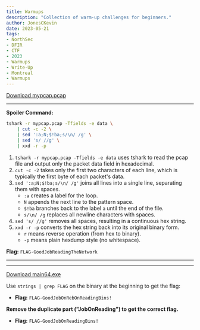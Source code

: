 ```yaml
---
title: Warmups
description: "Collection of warm-up challenges for beginners."
author: JonesCKevin
date: 2023-05-21
tags:
- NorthSec
- DFIR
- CTF
- 2023
- Warmups
- Write-Up
- Montreal
- Warmups
---
```


[Download mypcap.pcap](mypcap.zip)

---

**Spoiler Command:**

```bash
tshark -r mypcap.pcap -Tfields -e data \
    | cut -c -2 \
    | sed ':a;N;$!ba;s/\n/ /g' \
    | sed 's/ //g' \
    | xxd -r -p
```

1. `tshark -r mypcap.pcap -Tfields -e data` uses tshark to read the pcap file and output only the packet data field in hexadecimal.
2. `cut -c -2` takes only the first two characters of each line, which is typically the first byte of each packet's data.
3. `sed ':a;N;$!ba;s/\n/ /g'` joins all lines into a single line, separating them with spaces.
   - `:a` creates a label for the loop.
   - `N` appends the next line to the pattern space.
   - `$!ba` branches back to the label `a` until the end of the file.
   - `s/\n/ /g` replaces all newline characters with spaces.
4. `sed 's/ //g'` removes all spaces, resulting in a continuous hex string.
5. `xxd -r -p` converts the hex string back into its original binary form.
   - `r` means reverse operation (from hex to binary).
   - `-p` means plain hexdump style (no whitespace).

**Flag:** `FLAG-GoodJobReadingTheNetwork`

---
---

[Download main64.exe](main64-the-password-is-northsec.zip)

Use `strings | grep FLAG` on the binary at the beginning to get the flag:

- **Flag:** `FLAG-GoodJobOnRebOnReadingBins!`

**Remove the duplicate part ("JobOnReading") to get the correct flag.**

- **Flag:** `FLAG-GoodJobOnReadingBins!`
